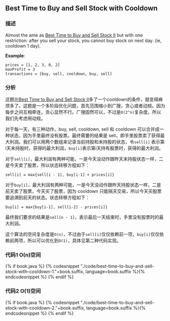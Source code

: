 ## Best Time to Buy and Sell Stock with Cooldown


### 描述

Almost the ame as [Best Time to Buy and Sell Stock II](../greedy/best-time-to-buy-and-sell-stock-ii.md) but with one restriction: after you sell your stock, you cannot buy stock on next day. (ie, cooldown 1 day).

**Example**:

```
prices = [1, 2, 3, 0, 2]
maxProfit = 3
transactions = [buy, sell, cooldown, buy, sell]
```


### 分析

这题比[Best Time to Buy and Sell Stock II](../greedy/best-time-to-buy-and-sell-stock-ii.md)多了一个cooldown的条件，就变得麻烦多了。这题是一个多阶段优化问题，首先范围缩小到广搜，贪心或者动规。因为每步之间互相牵连，贪心显然不行。广搜固然可以，不过是`O(2^n)`复杂度，所以我们先考虑用动规。

对于每一天，有三种动作，buy, sell, cooldown, sell 和 cooldown 可以合并成一种状态，因为手里最终没有股票。最终需要的结果是 sell，即手里股票卖了获得最大利润。我们可以用两个数组来记录当前持股和未持股的状态，令`sell[i]` 表示第i天未持股时，获得的最大利润，`buy[i]`表示第i天持有股票时，获得的最大利润。

对于`sell[i]`，最大利润有两种可能，一是今天没动作跟昨天未持股状态一样，二是今天卖了股票，所以状态转移方程如下：

`sell[i] = max{sell[i - 1], buy[i-1] + prices[i]}`

对于`buy[i]`，最大利润有两种可能，一是今天没动作跟昨天持股状态一样，二是前天卖了股票，今天买了股票，因为 cooldown 只能隔天交易，所以今天买股票要追溯到前天的状态。状态转移方程如下：

`buy[i] = max{buy[i-1], sell[i-2] - prices[i]}`

最终我们要求的结果是`sell[n - 1]`，表示最后一天结束时，手里没有股票时的最大利润。

这个算法的空间复杂度是`O(n)`，不过由于`sell[i]`仅仅依赖前一项，`buy[i]`仅仅依赖前两项，所以可以优化到`O(1)`，具体见第二种代码实现。


### 代码1 O(n)空间

{% if book.java %}
{% codesnippet "./code/best-time-to-buy-and-sell-stock-with-cooldown-1."+book.suffix, language=book.suffix %}{% endcodesnippet %}
{% endif %}


### 代码2 O(1)空间

{% if book.java %}
{% codesnippet "./code/best-time-to-buy-and-sell-stock-with-cooldown-2."+book.suffix, language=book.suffix %}{% endcodesnippet %}
{% endif %}
